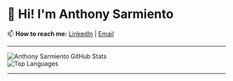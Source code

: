 # 👋 Hi! I'm Anthony Sarmiento 

 
📫 **How to reach me:** [LinkedIn](www.linkedin.com/in/anthony-sarmiento-055b79210) | [Email](mailto:anthonysarmiento044@gmail.com)

---

<div display="flex">

  ![Anthony Sarmiento GitHub Stats](https://github-readme-stats.vercel.app/api?username=Haisar1&show_icons=true&theme=radical)  
  ![Top Languages](https://github-readme-stats.vercel.app/api/top-langs/?username=Haisar1&layout=compact&theme=radical)  

</div>

---
